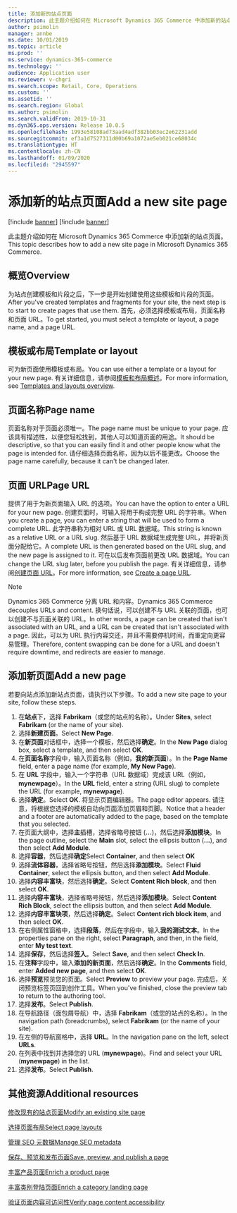 ```yaml
---
title: 添加新的站点页面
description: 此主题介绍如何在 Microsoft Dynamics 365 Commerce 中添加新的站点页面。
author: psimolin
manager: annbe
ms.date: 10/01/2019
ms.topic: article
ms.prod: ''
ms.service: dynamics-365-commerce
ms.technology: ''
audience: Application user
ms.reviewer: v-chgri
ms.search.scope: Retail, Core, Operations
ms.custom: ''
ms.assetid: ''
ms.search.region: Global
ms.author: psimolin
ms.search.validFrom: 2019-10-31
ms.dyn365.ops.version: Release 10.0.5
ms.openlocfilehash: 1993e58108ad73aad4adf382bb03ec2e62231add
ms.sourcegitcommit: ef3a1d7527311d00b69a1072ae5eb021ce68034c
ms.translationtype: HT
ms.contentlocale: zh-CN
ms.lasthandoff: 01/09/2020
ms.locfileid: "2945597"
---
```

# <a name="add-a-new-site-page"></a><span data-ttu-id="74c21-103">添加新的站点页面</span><span class="sxs-lookup"><span data-stu-id="74c21-103">Add a new site page</span></span>

[!include [banner](includes/preview-banner.md)]
[!include [banner](includes/banner.md)]

<span data-ttu-id="74c21-104">此主题介绍如何在 Microsoft Dynamics 365 Commerce 中添加新的站点页面。</span><span class="sxs-lookup"><span data-stu-id="74c21-104">This topic describes how to add a new site page in Microsoft Dynamics 365 Commerce.</span></span>

## <a name="overview"></a><span data-ttu-id="74c21-105">概览</span><span class="sxs-lookup"><span data-stu-id="74c21-105">Overview</span></span>

<span data-ttu-id="74c21-106">为站点创建模板和片段之后，下一步是开始创建使用这些模板和片段的页面。</span><span class="sxs-lookup"><span data-stu-id="74c21-106">After you've created templates and fragments for your site, the next step is to start to create pages that use them.</span></span> <span data-ttu-id="74c21-107">首先，必须选择模板或布局，页面名称和页面 URL。</span><span class="sxs-lookup"><span data-stu-id="74c21-107">To get started, you must select a template or layout, a page name, and a page URL.</span></span>

## <a name="template-or-layout"></a><span data-ttu-id="74c21-108">模板或布局</span><span class="sxs-lookup"><span data-stu-id="74c21-108">Template or layout</span></span>

<span data-ttu-id="74c21-109">可为新页面使用模板或布局。</span><span class="sxs-lookup"><span data-stu-id="74c21-109">You can use either a template or a layout for your new page.</span></span> <span data-ttu-id="74c21-110">有关详细信息，请参阅[模板和布局概述](templates-layouts-overview.md)。</span><span class="sxs-lookup"><span data-stu-id="74c21-110">For more information, see [Templates and layouts overview](templates-layouts-overview.md).</span></span>

## <a name="page-name"></a><span data-ttu-id="74c21-111">页面名称</span><span class="sxs-lookup"><span data-stu-id="74c21-111">Page name</span></span>

<span data-ttu-id="74c21-112">页面名称对于页面必须唯一。</span><span class="sxs-lookup"><span data-stu-id="74c21-112">The page name must be unique to your page.</span></span> <span data-ttu-id="74c21-113">应该具有描述性，以便您轻松找到，其他人可以知道页面的用途。</span><span class="sxs-lookup"><span data-stu-id="74c21-113">It should be descriptive, so that you can easily find it and other people know what the page is intended for.</span></span> <span data-ttu-id="74c21-114">请仔细选择页面名称，因为以后不能更改。</span><span class="sxs-lookup"><span data-stu-id="74c21-114">Choose the page name carefully, because it can't be changed later.</span></span>

## <a name="page-url"></a><span data-ttu-id="74c21-115">页面 URL</span><span class="sxs-lookup"><span data-stu-id="74c21-115">Page URL</span></span>

<span data-ttu-id="74c21-116">提供了用于为新页面输入 URL 的选项。</span><span class="sxs-lookup"><span data-stu-id="74c21-116">You can have the option to enter a URL for your new page.</span></span> <span data-ttu-id="74c21-117">创建页面时，可输入将用于构成完整 URL 的字符串。</span><span class="sxs-lookup"><span data-stu-id="74c21-117">When you create a page, you can enter a string that will be used to form a complete URL.</span></span> <span data-ttu-id="74c21-118">此字符串称为相对 URL 或 URL 数据域。</span><span class="sxs-lookup"><span data-stu-id="74c21-118">This string is known as a relative URL or a URL slug.</span></span> <span data-ttu-id="74c21-119">然后基于 URL 数据域生成完整 URL，并将新页面分配给它。</span><span class="sxs-lookup"><span data-stu-id="74c21-119">A complete URL is then generated based on the URL slug, and the new page is assigned to it.</span></span> <span data-ttu-id="74c21-120">可在以后发布页面前更改 URL 数据域。</span><span class="sxs-lookup"><span data-stu-id="74c21-120">You can change the URL slug later, before you publish the page.</span></span> <span data-ttu-id="74c21-121">有关详细信息，请参阅[创建页面 URL](create-page-URL.md)。</span><span class="sxs-lookup"><span data-stu-id="74c21-121">For more information, see [Create a page URL](create-page-URL.md).</span></span>

> [!NOTE]
> <span data-ttu-id="74c21-122">Dynamics 365 Commerce 分离 URL 和内容。</span><span class="sxs-lookup"><span data-stu-id="74c21-122">Dynamics 365 Commerce decouples URLs and content.</span></span> <span data-ttu-id="74c21-123">换句话说，可以创建不与 URL 关联的页面，也可以创建不与页面关联的 URL。</span><span class="sxs-lookup"><span data-stu-id="74c21-123">In other words, a page can be created that isn't associated with an URL, and a URL can be created that isn't associated with a page.</span></span> <span data-ttu-id="74c21-124">因此，可以为 URL 执行内容交还，并且不需要停机时间，而重定向更容易管理。</span><span class="sxs-lookup"><span data-stu-id="74c21-124">Therefore, content swapping can be done for a URL and doesn't require downtime, and redirects are easier to manage.</span></span>

## <a name="add-a-new-page"></a><span data-ttu-id="74c21-125">添加新页面</span><span class="sxs-lookup"><span data-stu-id="74c21-125">Add a new page</span></span>

<span data-ttu-id="74c21-126">若要向站点添加新站点页面，请执行以下步骤。</span><span class="sxs-lookup"><span data-stu-id="74c21-126">To add a new site page to your site, follow these steps.</span></span>

1. <span data-ttu-id="74c21-127">在**站点**下，选择 **Fabrikam**（或您的站点的名称）。</span><span class="sxs-lookup"><span data-stu-id="74c21-127">Under **Sites**, select **Fabrikam** (or the name of your site).</span></span>
1. <span data-ttu-id="74c21-128">选择**新建页面**。</span><span class="sxs-lookup"><span data-stu-id="74c21-128">Select **New Page**.</span></span>
1. <span data-ttu-id="74c21-129">在**新页面**对话框中，选择一个模板，然后选择**确定**。</span><span class="sxs-lookup"><span data-stu-id="74c21-129">In the **New Page** dialog box, select a template, and then select **OK**.</span></span>
1. <span data-ttu-id="74c21-130">在**页面名称**字段中，输入页面名称（例如，**我的新页面**）。</span><span class="sxs-lookup"><span data-stu-id="74c21-130">In the **Page Name** field, enter a page name (for example, **My New Page**).</span></span>
1. <span data-ttu-id="74c21-131">在 **URL** 字段中，输入一个字符串（URL 数据域）完成该 URL（例如，**mynewpage**）。</span><span class="sxs-lookup"><span data-stu-id="74c21-131">In the **URL** field, enter a string (URL slug) to complete the URL (for example, **mynewpage**).</span></span>
1. <span data-ttu-id="74c21-132">选择**确定**。</span><span class="sxs-lookup"><span data-stu-id="74c21-132">Select **OK**.</span></span> <span data-ttu-id="74c21-133">将显示页面编辑器。</span><span class="sxs-lookup"><span data-stu-id="74c21-133">The page editor appears.</span></span> <span data-ttu-id="74c21-134">请注意，将根据您选择的模板自动向页面添加页眉和页脚。</span><span class="sxs-lookup"><span data-stu-id="74c21-134">Notice that a header and a footer are automatically added to the page, based on the template that you selected.</span></span>
1. <span data-ttu-id="74c21-135">在页面大纲中，选择**主**插槽，选择省略号按钮 (**...**)，然后选择**添加模块**。</span><span class="sxs-lookup"><span data-stu-id="74c21-135">In the page outline, select the **Main** slot, select the ellipsis button (**...**), and then select **Add Module**.</span></span>
1. <span data-ttu-id="74c21-136">选择**容器**，然后选择**确定**</span><span class="sxs-lookup"><span data-stu-id="74c21-136">Select **Container**, and then select **OK**</span></span>
1. <span data-ttu-id="74c21-137">选择**流体容器**，选择省略号按钮，然后选择**添加模块**。</span><span class="sxs-lookup"><span data-stu-id="74c21-137">Select **Fluid Container**, select the ellipsis button, and then select **Add Module**.</span></span>
1. <span data-ttu-id="74c21-138">选择**内容丰富块**，然后选择**确定**。</span><span class="sxs-lookup"><span data-stu-id="74c21-138">Select **Content Rich block**, and then select **OK**.</span></span>
1. <span data-ttu-id="74c21-139">选择**内容丰富块**，选择省略号按钮，然后选择**添加模块**。</span><span class="sxs-lookup"><span data-stu-id="74c21-139">Select **Content Rich Block**, select the ellipsis button, and then select **Add Module**.</span></span>
1. <span data-ttu-id="74c21-140">选择**内容丰富块项**，然后选择**确定**。</span><span class="sxs-lookup"><span data-stu-id="74c21-140">Select **Content rich block item**, and then select **OK**.</span></span>
1. <span data-ttu-id="74c21-141">在右侧属性窗格中，选择**段落**，然后在字段中，输入**我的测试文本**。</span><span class="sxs-lookup"><span data-stu-id="74c21-141">In the properties pane on the right, select **Paragraph**, and then, in the field, enter **My test text**.</span></span>
1. <span data-ttu-id="74c21-142">选择**保存**，然后选择**签入**。</span><span class="sxs-lookup"><span data-stu-id="74c21-142">Select **Save**, and then select **Check In**.</span></span>
1. <span data-ttu-id="74c21-143">在**注释**字段中，输入**添加的新页面**，然后选择**确定**。</span><span class="sxs-lookup"><span data-stu-id="74c21-143">In the **Comments** field, enter **Added new page**, and then select **OK**.</span></span>
1. <span data-ttu-id="74c21-144">选择**预览**预览您的页面。</span><span class="sxs-lookup"><span data-stu-id="74c21-144">Select **Preview** to preview your page.</span></span> <span data-ttu-id="74c21-145">完成后，关闭预览标签页回到创作工具。</span><span class="sxs-lookup"><span data-stu-id="74c21-145">When you've finished, close the preview tab to return to the authoring tool.</span></span>
1. <span data-ttu-id="74c21-146">选择**发布**。</span><span class="sxs-lookup"><span data-stu-id="74c21-146">Select **Publish**.</span></span>
1. <span data-ttu-id="74c21-147">在导航路径（面包屑导航）中，选择 **Fabrikam**（或您的站点的名称）。</span><span class="sxs-lookup"><span data-stu-id="74c21-147">In the navigation path (breadcrumbs), select **Fabrikam** (or the name of your site).</span></span>
1. <span data-ttu-id="74c21-148">在左侧的导航窗格中，选择 **URL**。</span><span class="sxs-lookup"><span data-stu-id="74c21-148">In the navigation pane on the left, select **URLs**.</span></span>
1. <span data-ttu-id="74c21-149">在列表中找到并选择您的 URL (**mynewpage**)。</span><span class="sxs-lookup"><span data-stu-id="74c21-149">Find and select your URL (**mynewpage**) in the list.</span></span>
1. <span data-ttu-id="74c21-150">选择**发布**。</span><span class="sxs-lookup"><span data-stu-id="74c21-150">Select **Publish**.</span></span>

## <a name="additional-resources"></a><span data-ttu-id="74c21-151">其他资源</span><span class="sxs-lookup"><span data-stu-id="74c21-151">Additional resources</span></span>

[<span data-ttu-id="74c21-152">修改现有的站点页面</span><span class="sxs-lookup"><span data-stu-id="74c21-152">Modify an existing site page</span></span>](modify-existing-page.md)

[<span data-ttu-id="74c21-153">选择页面布局</span><span class="sxs-lookup"><span data-stu-id="74c21-153">Select page layouts</span></span>](select-page-layouts.md)

[<span data-ttu-id="74c21-154">管理 SEO 元数据</span><span class="sxs-lookup"><span data-stu-id="74c21-154">Manage SEO metadata</span></span>](manage-seo-metadata.md)

[<span data-ttu-id="74c21-155">保存、预览和发布页面</span><span class="sxs-lookup"><span data-stu-id="74c21-155">Save, preview, and publish a page</span></span>](save-preview-publish-page.md)

[<span data-ttu-id="74c21-156">丰富产品页面</span><span class="sxs-lookup"><span data-stu-id="74c21-156">Enrich a product page</span></span>](enrich-product-page.md)

[<span data-ttu-id="74c21-157">丰富类别登陆页面</span><span class="sxs-lookup"><span data-stu-id="74c21-157">Enrich a category landing page</span></span>](enrich-category-page.md)

[<span data-ttu-id="74c21-158">验证页面内容可访问性</span><span class="sxs-lookup"><span data-stu-id="74c21-158">Verify page content accessibility</span></span>](verify-accessibility.md)
